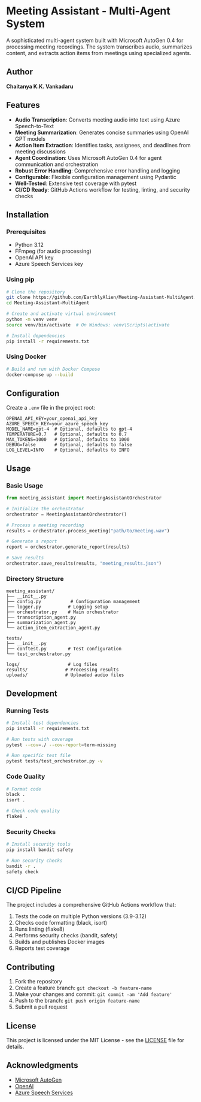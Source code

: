 # Meeting Assistant - Multi-Agent System

A sophisticated multi-agent system built with Microsoft AutoGen 0.4 for processing meeting recordings. The system transcribes audio, summarizes content, and extracts action items from meetings using specialized agents.

## Author

**Chaitanya K.K. Vankadaru**

## Features

- **Audio Transcription**: Converts meeting audio into text using Azure Speech-to-Text
- **Meeting Summarization**: Generates concise summaries using OpenAI GPT models
- **Action Item Extraction**: Identifies tasks, assignees, and deadlines from meeting discussions
- **Agent Coordination**: Uses Microsoft AutoGen 0.4 for agent communication and orchestration
- **Robust Error Handling**: Comprehensive error handling and logging
- **Configurable**: Flexible configuration management using Pydantic
- **Well-Tested**: Extensive test coverage with pytest
- **CI/CD Ready**: GitHub Actions workflow for testing, linting, and security checks

## Installation

### Prerequisites

- Python 3.12
- FFmpeg (for audio processing)
- OpenAI API key
- Azure Speech Services key

### Using pip

```bash
# Clone the repository
git clone https://github.com/EarthlyAlien/Meeting-Assistant-MultiAgent.git
cd Meeting-Assistant-MultiAgent

# Create and activate virtual environment
python -m venv venv
source venv/bin/activate  # On Windows: venv\Scripts\activate

# Install dependencies
pip install -r requirements.txt
```

### Using Docker

```bash
# Build and run with Docker Compose
docker-compose up --build
```

## Configuration

Create a `.env` file in the project root:

```env
OPENAI_API_KEY=your_openai_api_key
AZURE_SPEECH_KEY=your_azure_speech_key
MODEL_NAME=gpt-4  # Optional, defaults to gpt-4
TEMPERATURE=0.7   # Optional, defaults to 0.7
MAX_TOKENS=1000   # Optional, defaults to 1000
DEBUG=false       # Optional, defaults to false
LOG_LEVEL=INFO    # Optional, defaults to INFO
```

## Usage

### Basic Usage

```python
from meeting_assistant import MeetingAssistantOrchestrator

# Initialize the orchestrator
orchestrator = MeetingAssistantOrchestrator()

# Process a meeting recording
results = orchestrator.process_meeting("path/to/meeting.wav")

# Generate a report
report = orchestrator.generate_report(results)

# Save results
orchestrator.save_results(results, "meeting_results.json")
```

### Directory Structure

```
meeting_assistant/
├── __init__.py
├── config.py           # Configuration management
├── logger.py          # Logging setup
├── orchestrator.py    # Main orchestrator
├── transcription_agent.py
├── summarization_agent.py
└── action_item_extraction_agent.py

tests/
├── __init__.py
├── conftest.py        # Test configuration
└── test_orchestrator.py

logs/                  # Log files
results/              # Processing results
uploads/              # Uploaded audio files
```

## Development

### Running Tests

```bash
# Install test dependencies
pip install -r requirements.txt

# Run tests with coverage
pytest --cov=./ --cov-report=term-missing

# Run specific test file
pytest tests/test_orchestrator.py -v
```

### Code Quality

```bash
# Format code
black .
isort .

# Check code quality
flake8 .
```

### Security Checks

```bash
# Install security tools
pip install bandit safety

# Run security checks
bandit -r .
safety check
```

## CI/CD Pipeline

The project includes a comprehensive GitHub Actions workflow that:

1. Tests the code on multiple Python versions (3.9-3.12)
2. Checks code formatting (black, isort)
3. Runs linting (flake8)
4. Performs security checks (bandit, safety)
5. Builds and publishes Docker images
6. Reports test coverage

## Contributing

1. Fork the repository
2. Create a feature branch: `git checkout -b feature-name`
3. Make your changes and commit: `git commit -am 'Add feature'`
4. Push to the branch: `git push origin feature-name`
5. Submit a pull request

## License

This project is licensed under the MIT License - see the [LICENSE](LICENSE) file for details.

## Acknowledgments

- [Microsoft AutoGen](https://github.com/microsoft/autogen)
- [OpenAI](https://openai.com)
- [Azure Speech Services](https://azure.microsoft.com/services/cognitive-services/speech-services/) 
